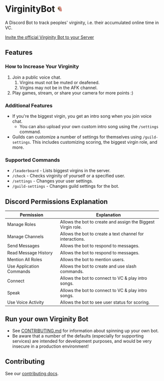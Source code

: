 # VirginityBot <img alt="logo" src="assets/logo.png" height="20rem" />

A Discord Bot to track peoples' virginity, i.e. their accumulated online time in VC.

[Invite the official Virginity Bot to your Server](https://discord.com/api/oauth2/authorize?client_id=688470281320267800&permissions=2452817936&scope=bot%20applications.commands)

## Features

### How to Increase Your Virginity

1. Join a public voice chat.
    1. Virgins must not be muted or deafened.
    1. Virgins may not be in the AFK channel.
1. Play games, stream, or share your camera for more points :)

### Additional Features

-   If you're the biggest virgin, you get an intro song when you join voice chat.
    -   You can also upload your own custom intro song using the `/settings` command.
-   Guilds can customize a number of settings for themselves using `/guild-settings`. This includes customizing scoring, the biggest virgin role, and more.

### Supported Commands

-   `/leaderboard` - Lists biggest virgins in the server.
-   `/check` - Checks virginity of yourself or a specified user.
-   `/settings` - Changes your user settings.
-   `/guild-settings` - Changes guild settings for the bot.

## Discord Permissions Explanation

| Permission               | Explanation                                                  |
| ------------------------ | ------------------------------------------------------------ |
| Manage Roles             | Allows the bot to create and assign the Biggest Virgin role. |
| Manage Channels          | Allows the bot to create a text channel for interactions.    |
| Send Messages            | Allows the bot to respond to messages.                       |
| Read Message History     | Allows the bot to respond to messages.                       |
| Mention All Roles        | Allows the bot to mention users.                             |
| Use Application Commands | Allows the bot to create and use slash commands.             |
| Connect                  | Allows the bot to connect to VC & play intro songs.          |
| Speak                    | Allows the bot to connect to VC & play intro songs.          |
| Use Voice Activity       | Allows the bot to see user status for scoring.               |

## Run your own Virginity Bot

-   See [CONTRIBUTING.md](/CONTRIBUTING.md) for information about spinning up your own bot.
-   Be aware that a number of the defaults (especially for supporting services) are intended for development purposes, and would be very insecure in a production environment!

## Contributing

See our [contributing docs](/CONTRIBUTING.md).
